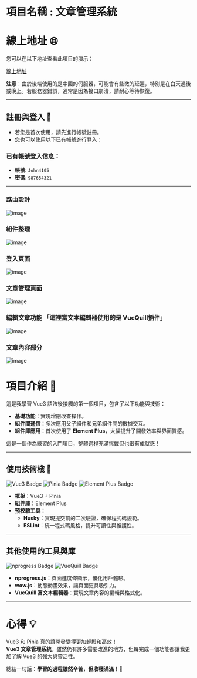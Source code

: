 # 項目名稱 : 文章管理系統

# 線上地址 🌐

您可以在以下地址查看此項目的演示：

[線上地址](https://stately-chebakia-4f7849.netlify.app/)

**注意**：由於後端使用的是中國的伺服器，可能會有些微的延遲，特別是在白天過後或晚上。若服務器錯誤，通常是因為接口崩潰，請耐心等待恢復。

---

## 註冊與登入 📝

- 若您是首次使用，請先進行帳號註冊。
- 您也可以使用以下已有帳號進行登入：

### 已有帳號登入信息：
- **帳號**: `John4105`
- **密碼**: `987654321`

---


### 路由設計
![image](https://github.com/user-attachments/assets/88fd9511-fc7f-4428-b629-8523cfc53879)
### 組件整理
![image](https://github.com/user-attachments/assets/1c70a7a8-95a4-4574-87e2-3232dac40c27)
### 登入頁面
![image](https://github.com/user-attachments/assets/b42278c2-97f9-46d7-83bd-1e9128138d7e)
### 文章管理頁面
![image](https://github.com/user-attachments/assets/d07fc2e1-aca5-485e-a5d5-bc927e4cbb51)
### 編輯文章功能 「這裡富文本編輯器使用的是 VueQuill插件」
![image](https://github.com/user-attachments/assets/c49b5506-6b2e-4716-a20d-453a8345c796)
### 文章內容部分
![image](https://github.com/user-attachments/assets/c06cb8e9-5b24-4945-83a4-94c650f0bb29)


# 項目介紹 🌟

這是我學習 Vue3 語法後接觸的第一個項目，包含了以下功能與技術：

- **基礎功能**：實現增刪改查操作。
- **組件間通信**：多次應用父子組件和兄弟組件間的數據交互。
- **組件庫應用**：首次使用了 **Element Plus**，大幅提升了開發效率與界面質感。

這是一個作為練習的入門項目，整體過程充滿挑戰但也很有成就感！

---

## 使用技術棧 🔧

![Vue3 Badge](https://img.shields.io/badge/Vue3-35495E?style=flat&logo=vue.js&logoColor=4FC08D)
![Pinia Badge](https://img.shields.io/badge/Pinia-FF385C?style=flat&logo=vue.js&logoColor=white)
![Element Plus Badge](https://img.shields.io/badge/Element%20Plus-409EFF?style=flat&logo=vue.js&logoColor=white)

- **框架**：Vue3 + Pinia
- **組件庫**：Element Plus
- **預校驗工具**：
  - **Husky**：實現提交前的二次驗證，確保程式碼規範。
  - **ESLint**：統一程式碼風格，提升可讀性與維護性。

---

## 其他使用的工具與庫

![nprogress Badge](https://img.shields.io/badge/nProgress.js-4D90FE?style=flat&logo=npm&logoColor=white)
![VueQuill Badge](https://img.shields.io/badge/VueQuill-FD7B2E?style=flat&logo=quill&logoColor=white)

- **nprogress.js**：頁面進度條顯示，優化用戶體驗。
- **wow.js**：動態動畫效果，讓頁面更具吸引力。
- **VueQuill 富文本編輯器**：實現文章內容的編輯與格式化。

---

# 心得 💡

Vue3 和 Pinia 真的讓開發變得更加輕鬆和高效！  
**Vue3 文章管理系統**，雖然仍有許多需要改進的地方，但每完成一個功能都讓我更加了解 Vue3 的強大與靈活性。

總結一句話：**學習的過程雖然辛苦，但收穫滿滿！🎉**



